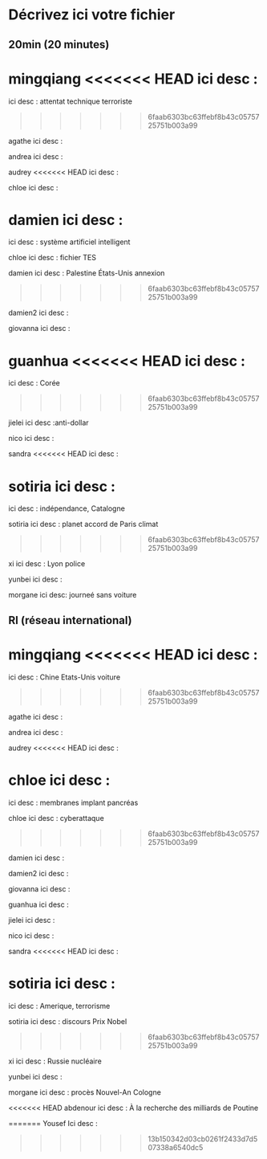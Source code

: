 # Décrivez ici votre fichier

## 20min (20 minutes)

mingqiang
<<<<<<< HEAD
ici desc :
=======
ici desc : attentat technique terroriste
>>>>>>> 6faab6303bc63ffebf8b43c0575725751b003a99

agathe
ici desc :

andrea
ici desc :

audrey
<<<<<<< HEAD
ici desc :

chloe
ici desc :

damien
ici desc :
=======
ici desc : système artificiel intelligent

chloe
ici desc : fichier TES

damien
ici desc : Palestine États-Unis annexion
>>>>>>> 6faab6303bc63ffebf8b43c0575725751b003a99

damien2
ici desc :

giovanna
ici desc :

guanhua
<<<<<<< HEAD
ici desc :
=======
ici desc : Corée
>>>>>>> 6faab6303bc63ffebf8b43c0575725751b003a99

jielei
ici desc :anti-dollar

nico
ici desc :

sandra
<<<<<<< HEAD
ici desc :

sotiria
ici desc :
=======
ici desc : indépendance, Catalogne

sotiria
ici desc : planet accord de Paris climat
>>>>>>> 6faab6303bc63ffebf8b43c0575725751b003a99

xi
ici desc : Lyon police

yunbei
ici desc :

morgane
ici desc: journeé sans voiture

## RI (réseau international)

mingqiang
<<<<<<< HEAD
ici desc :
=======
ici desc : Chine Etats-Unis voiture
>>>>>>> 6faab6303bc63ffebf8b43c0575725751b003a99

agathe
ici desc :

andrea
ici desc :

audrey
<<<<<<< HEAD
ici desc :

chloe
ici desc :
=======
ici desc : membranes implant pancréas

chloe
ici desc : cyberattaque
>>>>>>> 6faab6303bc63ffebf8b43c0575725751b003a99

damien
ici desc :

damien2
ici desc :

giovanna
ici desc :

guanhua
ici desc :

jielei
ici desc :

nico
ici desc :

sandra
<<<<<<< HEAD
ici desc :

sotiria
ici desc :
=======
ici desc : Amerique, terrorisme

sotiria
ici desc : discours Prix Nobel
>>>>>>> 6faab6303bc63ffebf8b43c0575725751b003a99

xi
ici desc : Russie nucléaire

yunbei
ici desc :

morgane
ici desc : procès Nouvel-An Cologne

<<<<<<< HEAD
abdenour 
ici desc : À la recherche des milliards de Poutine

=======
Yousef
Ici desc :
>>>>>>> 13b150342d03cb0261f2433d7d507338a6540dc5
